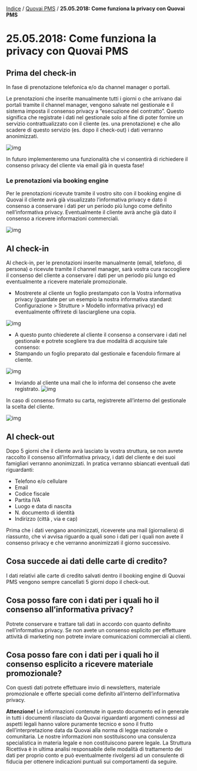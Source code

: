 [Indice](index.html) / [Quovai PMS](quovai-pms-it.md) / **25.05.2018: Come funziona la privacy con Quovai PMS**

# 25.05.2018: Come funziona la privacy con Quovai PMS

## Prima del check-in

In fase di prenotazione telefonica e/o da channel manager o portali.

Le prenotazioni che inserite manualmente tutti i giorni o che arrivano dai portali tramite il channel manager, vengono salvate nel gestionale e il sistema imposta il consenso privacy a “esecuzione del contratto”. Questo significa che registrate i dati nel gestionale solo al fine di poter fornire un servizio contrattualizzato con il cliente (es. una prenotazione) e che allo scadere di questo servizio (es. dopo il check-out) i dati verranno anonimizzati.

![img](https://quovai.github.io/images/come-funziona-la-privacy-001.png)

In futuro implementeremo una funzionalità che vi consentirà di richiedere il consenso privacy del cliente via email già in questa fase!

### Le prenotazioni via booking engine

Per le prenotazioni ricevute tramite il vostro sito con il booking engine di Quovai il cliente avrà già visualizzato l’informativa privacy e dato il consenso a conservare i dati per un periodo più lungo come definito nell’informativa privacy. Eventualmente il cliente avrà anche già dato il consenso a ricevere informazioni commerciali.

![img](https://quovai.github.io/images/come-funziona-la-privacy-002.png)

## Al check-in

Al check-in, per le prenotazioni inserite manualmente (email, telefono, di persona) o ricevute tramite il channel manager, sarà vostra cura raccogliere il consenso del cliente a conservare i dati per un periodo più lungo ed eventualmente a ricevere materiale promozionale.

- Mostrerete al cliente un foglio prestampato con la Vostra informativa privacy (guardate per un esempio la nostra informativa standard: Configurazione > Strutture > Modello informativa privacy) ed eventualmente offrirete di lasciargliene una copia.

![img](https://quovai.github.io/images/come-funziona-la-privacy-003a.png)

- A questo punto chiederete al cliente il consenso a conservare i dati nel gestionale e potrete scegliere tra due modalità di acquisire tale consenso:
- Stampando un foglio preparato dal gestionale e facendolo firmare al cliente.

![img](https://quovai.github.io/images/come-funziona-la-privacy-003.png)

- Inviando al cliente una mail che lo informa del consenso che avete registrato. ![img](https://quovai.github.io/images/come-funziona-la-privacy-004.png)

In caso di consenso firmato su carta, registrerete all’interno del gestionale la scelta del cliente.

![img](https://quovai.github.io/images/come-funziona-la-privacy-005.png)

## Al check-out

Dopo 5 giorni che il cliente avrà lasciato la vostra struttura, se non avrete raccolto il consenso all’informativa privacy, i dati del cliente e dei suoi famigliari verranno anonimizzati. In pratica verranno sbiancati eventuali dati riguardanti:

- Telefono e/o cellulare
- Email
- Codice fiscale
- Partita IVA
- Luogo e data di nascita
- N. documento di identità
- Indirizzo (città , via e cap)

Prima che i dati vengano anonimizzati, riceverete una mail (giornaliera) di riassunto, che vi avvisa riguardo a quali sono i dati per i quali non avete il consenso privacy e che verranno anonimizzati il giorno successivo.

## Cosa succede ai dati delle carte di credito?

I dati relativi alle carte di credito salvati dentro il booking engine di Quovai PMS vengono sempre cancellati 5 giorni dopo il check-out.

## Cosa posso fare con i dati per i quali ho il consenso all’informativa privacy?

Potrete conservare e trattare tali dati in accordo con quanto definito nell’informativa privacy. Se non avete un consenso esplicito per effettuare attività di marketing non potrete inviare comunicazioni commerciali ai clienti.

## Cosa posso fare con i dati per i quali ho il consenso esplicito a ricevere materiale promozionale?

Con questi dati potrete effettuare invio di newsletters, materiale promozionale e offerte speciali come definito all’interno dell’informativa privacy.

**Attenzione!** Le informazioni contenute in questo documento ed in generale in tutti i documenti rilasciato da Quovai riguardanti argomenti connessi ad aspetti legali hanno valore puramente tecnico e sono il frutto dell’interpretazione data da Quovai alla norma di legge nazionale o comunitaria. Le nostre informazioni non sostituiscono una consulenza specialistica in materia legale e non costituiscono parere legale. La Struttura Ricettiva è in ultima analisi responsabile delle modalità di trattamento dei dati per proprio conto e può eventualmente rivolgersi ad un consulente di fiducia per ottenere indicazioni puntuali sui comportamenti da seguire.

 